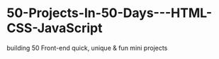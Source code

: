 # 50-Projects-In-50-Days---HTML-CSS-JavaScript
building 50 Front-end  quick, unique &amp; fun mini projects

